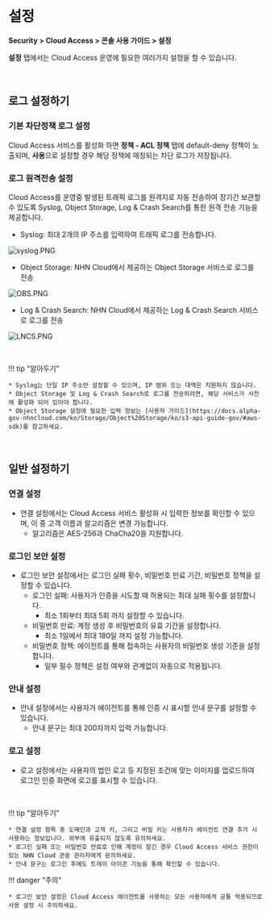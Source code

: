 # 설정

**Security > Cloud Access > 콘솔 사용 가이드 > 설정**

**설정** 탭에서는 Cloud Access 운영에 필요한 여러가지 설정을 할 수 있습니다.

<br>

## 로그 설정하기

### 기본 차단정책 로그 설정

Cloud Access 서비스를 활성화 하면 **정책 - ACL 정책** 탭에 default-deny 정책이 노출되며, **사용**으로 설정할 경우 해당 정책에 매칭되는 차단 로그가 저장됩니다.

### 로그 원격전송 설정

Cloud Access를 운영중 발생된 트래픽 로그를 원격지로 자동 전송하여 장기간 보관할 수 있도록 Syslog, Object Storage, Log & Crash Search를 통한 원격 전송 기능을 제공합니다.

* Syslog: 최대 2개의 IP 주소를 입력하여 트래픽 로그를 전송합니다.

![syslog.PNG](https://kr1-api-object-storage.nhncloudservice.com/v1/AUTH_2acdfabf4efe4efc8a04c00b348110c9/cdn_origin/prod_cloud_access/2025.06.24/syslog.png)

* Object Storage: NHN Cloud에서 제공하는 Object Storage 서비스로 로그를 전송

![OBS.PNG](https://kr1-api-object-storage.nhncloudservice.com/v1/AUTH_2acdfabf4efe4efc8a04c00b348110c9/cdn_origin/prod_cloud_access/2025.06.24/OBS.png)

* Log & Crash Search: NHN Cloud에서 제공하는 Log & Crash Search 서비스로 로그를 전송

![LNCS.PNG](https://kr1-api-object-storage.nhncloudservice.com/v1/AUTH_2acdfabf4efe4efc8a04c00b348110c9/cdn_origin/prod_cloud_access/2025.06.24/LNCS.png)

<br>

!!! tip "알아두기"

    * Syslog는 단일 IP 주소만 설정할 수 있으며, IP 범위 또는 대역은 지원하지 않습니다.
    * Object Storage 및 Log & Crash Search로 로그를 전송하려면, 해당 서비스가 사전에 활성화 되어 있어야 합니다. 
    * Object Storage 설정에 필요한 입력 정보는 [사용자 가이드](https://docs.alpha-gov-nhncloud.com/ko/Storage/Object%20Storage/ko/s3-api-guide-gov/#aws-sdk)를 참고하세요.

<br>

## 일반 설정하기

### 연결 설정

* 연결 설정에서는 Cloud Access 서비스 활성화 시 입력한 정보를 확인할 수 있으며, 이 중 고객 이름과 알고리즘은 변경 가능합니다.
    * 알고리즘은 AES-256과 ChaCha20을 지원합니다.

### 로그인 보안 설정

* 로그인 보안 설정에서는 로그인 실패 횟수, 비밀번호 만료 기간, 비밀번호 정책을 설정할 수 있습니다.
    * 로그인 실패: 사용자가 인증을 시도할 때 허용되는 최대 실패 횟수를 설정합니다. 
        * 최소 1회부터 최대 5회 까지 설정할 수 있습니다.
    * 비밀번호 만료: 계정 생성 후 비밀번호의 유효 기간을 설정합니다.
        * 최소 1일에서 최대 180일 까지 설정 가능합니다.
    * 비밀번호 정책: 에이전트를 통해 접속하는 사용자의 비밀번호 생성 기준을 설정합니다.
        * 일부 필수 정책은 설정 여부와 관계없이 자동으로 적용됩니다. 

### 안내 설정

* 안내 설정에서는 사용자가 에이전트를 통해 인증 시 표시할 안내 문구를 설정할 수 있습니다.
    * 안내 문구는 최대 200자까지 입력 가능합니다.

### 로고 설정

* 로고 설정에서는 사용자의 법인 로고 등 지정된 조건에 맞는 이미지를 업로드하여 로그인 인증 화면에 로고를 표시할 수 있습니다.

<br>

!!! tip "알아두기"

    * 연결 설정 항목 중 도메인과 고객 키, 그리고 비밀 키는 사용자가 에이전트 연결 추가 시 사용하는 정보입니다. 외부에 유출되지 않도록 유의하세요.
    * 로그인 실패 또는 비밀번호 만료로 인해 계정이 잠긴 경우 Cloud Access 서비스 권한이 있는 NHN Cloud 콘솔 관리자에게 문의하세요.
    * 안내 문구는 로그인 후에도 트레이 아이콘 기능을 통해 확인할 수 있습니다.

!!! danger "주의"

    * 로그인 보안 설정은 Cloud Access 에이전트를 사용하는 모든 사용자에게 공통 적용되므로 사용 설정 시 주의하세요.

